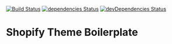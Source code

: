 [![Build Status](https://travis-ci.org/marcobiedermann/marcobiedermann.svg)](https://travis-ci.org/marcobiedermann/marcobiedermann)
[![dependencies Status](https://david-dm.org/marcobiedermann/marcobiedermann/status.svg)](https://david-dm.org/marcobiedermann/marcobiedermann)
[![devDependencies Status](https://david-dm.org/marcobiedermann/marcobiedermann/dev-status.svg)](https://david-dm.org/marcobiedermann/marcobiedermann?type=dev)

# Shopify Theme Boilerplate
